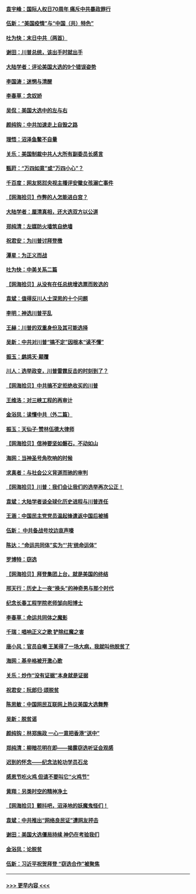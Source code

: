#### [袁宇峰：国际人权日70周年 痛斥中共暴政罪行](../pages/nsc993/n12611965.md?t=12120302) 
#### [伍新：“美国疫情”与“中国（共）特色”](../pages/nsc993/n12611463.md?t=12120302) 
#### [吐为快：末日中共（两首）](../pages/nsc993/n12611461.md?t=12120302) 
#### [谢田：川普总统，该出手时就出手](../pages/nsc993/n12610905.md?t=12120302) 
#### [大陆学者：评论美国大选的9个错误姿势](../pages/nsc993/n12609586.md?t=12120302) 
#### [李国涛：迷惘与清醒](../pages/nsc993/n12607532.md?t=12120302) 
#### [李春草：念奴娇](../pages/nsc993/n12607083.md?t=12120302) 
#### [吴侃：美国大选中的左与右](../pages/nsc993/n12607054.md?t=12120302) 
#### [颜纯钩：中共加速走上自毁之路](../pages/nsc993/n12606473.md?t=12120302) 
#### [理悟：沼泽鱼鳖不自量](../pages/nsc993/n12606454.md?t=12120302) 
#### [关乐：美国制裁中共人大所有副委员长感言](../pages/nsc993/n12606442.md?t=12120302) 
#### [甄莳：“万四如意”或“万四小心”？](../pages/nsc993/n12606091.md?t=12120302) 
#### [千百度：网友怒怼央视主播评安徽女孩溺亡事件](../pages/nsc993/n12605370.md?t=12120302) 
#### [【网海拾贝】作弊的人怎能进白宫？](../pages/nsc993/n12603546.md?t=12120302) 
#### [大陆学者：厘清真相，还大选双方以公道](../pages/nsc993/n12603475.md?t=12120302) 
#### [郑纯清：左媒防火墙筑自绝墙](../pages/nsc993/n12602226.md?t=12120302) 
#### [祝君安：为川普讨拜登檄](../pages/nsc993/n12602199.md?t=12120302) 
#### [潭星：为正义而战](../pages/nsc993/n12600926.md?t=12120302) 
#### [吐为快：中美关系二篇](../pages/nsc993/n12600908.md?t=12120302) 
#### [【网海拾贝】从没有在任总统增选票而败选的](../pages/nsc993/n12600435.md?t=12120302) 
#### [袁斌：值得反川人士深思的十个问题](../pages/nsc993/n12600332.md?t=12120302) 
#### [李明：神选川普平乱](../pages/nsc993/n12599751.md?t=12120302) 
#### [王赫：川普的双重身份及其可能选择](../pages/nsc993/n12599723.md?t=12120302) 
#### [吴新：中共对川普“搞不定”因根本“读不懂”](../pages/nsc993/n12599502.md?t=12120302) 
#### [振玉：鹧鸪天‧颠覆](../pages/nsc993/n12599494.md?t=12120302) 
#### [川人：选举政变，川普雷霆反击的时刻到了？](../pages/nsc993/n12599291.md?t=12120302) 
#### [【网海拾贝】中共搞不定拒绝收买的川普](../pages/nsc993/n12598955.md?t=12120302) 
#### [王维洛：对三峡工程的再审计](../pages/nsc993/n12598436.md?t=12120302) 
#### [金浴凤：读懂中共（外二篇）](../pages/nsc993/n12597943.md?t=12120302) 
#### [振玉：天仙子‧赞林伍德大律师](../pages/nsc993/n12597929.md?t=12120302) 
#### [【网海拾贝】信神要坚如磐石，不动如山](../pages/nsc993/n12597901.md?t=12120302) 
#### [海网：当神圣号角吹响的时候](../pages/nsc993/n12595891.md?t=12120302) 
#### [求真者：与社会公义背道而驰的审判](../pages/nsc993/n12595868.md?t=12120302) 
#### [【网海拾贝】川普：我们会让我们的选举再次公正！](../pages/nsc993/n12594930.md?t=12120302) 
#### [袁斌：大陆学者谈全球化历史进程与川普连任](../pages/nsc993/n12594690.md?t=12120302) 
#### [王涵：中国民主党党员温起锋遣返中国后被捕](../pages/nsc993/n12594540.md?t=12120302) 
#### [伍新： 中共备战号坟边哀声嚎](../pages/nsc993/n12593086.md?t=12120302) 
#### [陈达：“命运共同体”实为“‘共’统命运体”](../pages/nsc993/n12590865.md?t=12120302) 
#### [罗博特：窃选](../pages/nsc993/n12590619.md?t=12120302) 
#### [【网海拾贝】拜登集团上台，就是美国的终结](../pages/nsc993/n12589725.md?t=12120302) 
#### [邢天行：历史上一夜“换头”的神奇男与那个时代](../pages/nsc993/n12589424.md?t=12120302) 
#### [纪念长春工程学院老师邹向阳博士](../pages/nsc993/n12585390.md?t=12120302) 
#### [李春草：命运共同体之魔影](../pages/nsc993/n12585026.md?t=12120302) 
#### [千瑞：唱响正义之歌 铲除红魔之害](../pages/nsc993/n12585002.md?t=12120302) 
#### [唐小风：官员自嘲 王某得了一场大病，我就叫他脱贫了](../pages/nsc993/n12584981.md?t=12120302) 
#### [海网：基辛格被开激心歌](../pages/nsc993/n12584946.md?t=12120302) 
#### [关乐：炒作“没有证据”本身就是证据](../pages/nsc993/n12583146.md?t=12120302) 
#### [祝君安：阮郎归‧颂脱贫](../pages/nsc993/n12583119.md?t=12120302) 
#### [陈思敏：中国网民互联网上热议美国大选舞弊](../pages/nsc993/n12582845.md?t=12120302) 
#### [吴新：脱贫谣](../pages/nsc993/n12580839.md?t=12120302) 
#### [颜纯钩：林郑施政 一心一意把香港“送中”](../pages/nsc993/n12580805.md?t=12120302) 
#### [郑纯清：柳暗花明在即——揭露窃选听证会观感](../pages/nsc993/n12580795.md?t=12120302) 
#### [迟到的怀念——纪念法轮功学员石龙](../pages/nsc993/n12580245.md?t=12120302) 
#### [感恩节吃火鸡  但请不要叫它“火鸡节”](../pages/nsc993/n12580252.md?t=12120302) 
#### [黄翔：另类时空的精神净土](../pages/nsc993/n12578638.md?t=12120302) 
#### [【网海拾贝】颤抖吧，沼泽地的妖魔鬼怪们！](../pages/nsc993/n12578552.md?t=12120302) 
#### [袁斌：中共推出“网络良民证”遭网友抨击](../pages/nsc993/n12578511.md?t=12120302) 
#### [谢田：美国大选僵局持续 神仍在考验我们](../pages/nsc993/n12577432.md?t=12120302) 
#### [金浴凤：论脱贫](../pages/nsc993/n12576386.md?t=12120302) 
#### [伍新：习近平祝贺拜登 “窃选合作”被聚焦](../pages/nsc993/n12576358.md?t=12120302) 

----
#### [ >>> 更早内容 <<< ](../indexes/nsc993-earlier.md)
